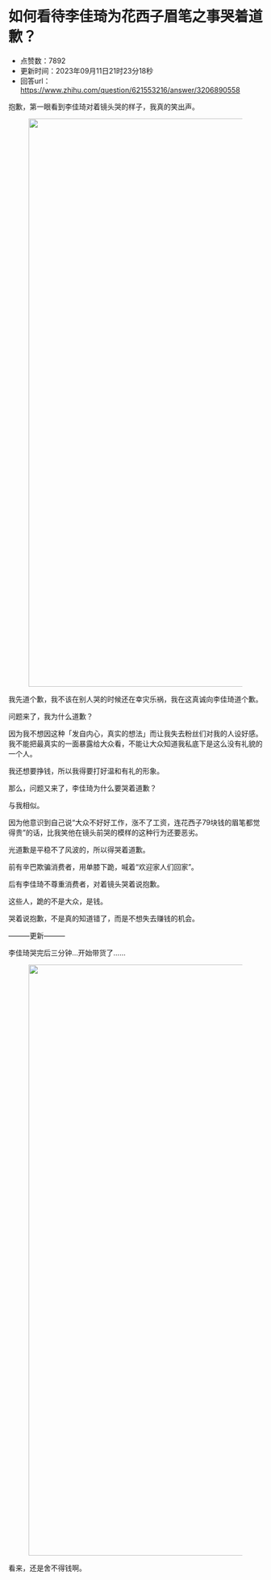 # 如何看待李佳琦为花西子眉笔之事哭着道歉？
- 点赞数：7892
- 更新时间：2023年09月11日21时23分18秒
- 回答url：https://www.zhihu.com/question/621553216/answer/3206890558
<body>
 <p data-pid="0zCn7Cdi">抱歉，第一眼看到李佳琦对着镜头哭的样子，我真的笑出声。</p>
 <figure data-size="normal">
  <img src="https://pica.zhimg.com/50/v2-a9cdbb1d09fb54de5566098927346ed3_720w.jpg?source=1940ef5c" data-rawwidth="1125" data-rawheight="2436" data-size="normal" data-original-token="v2-4cd55b11935bc96b630d8f5508f5c66d" data-default-watermark-src="https://picx.zhimg.com/50/v2-b4c41a414fb6e165c199800957451298_720w.jpg?source=1940ef5c" class="origin_image zh-lightbox-thumb" width="1125" data-original="https://pic1.zhimg.com/v2-a9cdbb1d09fb54de5566098927346ed3_r.jpg?source=1940ef5c">
 </figure>
 <p data-pid="FsqthAEq">我先道个歉，我不该在别人哭的时候还在幸灾乐祸，我在这真诚向李佳琦道个歉。</p>
 <p data-pid="LUlDfiPV">问题来了，我为什么道歉？</p>
 <p data-pid="lfm4csLQ">因为我不想因这种「发自内心，真实的想法」而让我失去粉丝们对我的人设好感。我不能把最真实的一面暴露给大众看，不能让大众知道我私底下是这么没有礼貌的一个人。</p>
 <p data-pid="qqmFNIXs">我还想要挣钱，所以我得要打好温和有礼的形象。</p>
 <p data-pid="5s0jiA_9">那么，问题又来了，李佳琦为什么要哭着道歉？</p>
 <p data-pid="ga6jfTMR">与我相似。</p>
 <p data-pid="DESC86uv">因为他意识到自己说“大众不好好工作，涨不了工资，连花西子79块钱的眉笔都觉得贵”的话，比我笑他在镜头前哭的模样的这种行为还要恶劣。</p>
 <p data-pid="zp4rP0Ok">光道歉是平稳不了风波的，所以得哭着道歉。</p>
 <p data-pid="JEfoV7RI">前有辛巴欺骗消费者，用单膝下跪，喊着“欢迎家人们回家”。</p>
 <p data-pid="SqtAw_v8">后有李佳琦不尊重消费者，对着镜头哭着说抱歉。</p>
 <p data-pid="6Cp7uRJ-">这些人，跪的不是大众，是钱。</p>
 <p data-pid="eJa2WEdM">哭着说抱歉，不是真的知道错了，而是不想失去赚钱的机会。</p>
 <p data-pid="JQpMIoXf">———更新———</p>
 <p data-pid="oQ0vY-so">李佳琦哭完后三分钟…开始带货了……</p>
 <figure data-size="normal">
  <img src="https://picx.zhimg.com/50/v2-bc3febf2b8db36d1e84646aa4177b184_720w.jpg?source=1940ef5c" data-rawwidth="1170" data-rawheight="2532" data-size="normal" data-original-token="v2-5c9b4197d21536a2f9e7a830a3721b34" data-default-watermark-src="https://pic1.zhimg.com/50/v2-2d9e3740bc14eb4ec182072af4899c50_720w.jpg?source=1940ef5c" class="origin_image zh-lightbox-thumb" width="1170" data-original="https://picx.zhimg.com/v2-bc3febf2b8db36d1e84646aa4177b184_r.jpg?source=1940ef5c">
 </figure>
 <p data-pid="3UgABknJ">看来，还是舍不得钱啊。</p>
</body>